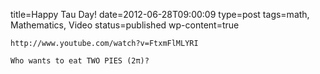 title=Happy Tau Day!
date=2012-06-28T09:00:09
type=post
tags=math, Mathematics, Video
status=published
wp-content=true
~~~~~~
http://www.youtube.com/watch?v=FtxmFlMLYRI

Who wants to eat TWO PIES (2π)?
